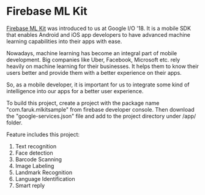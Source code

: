 # Firebase ML Kit

[Firebase ML Kit](https://firebase.google.com/docs/ml-kit/) was introduced to us at Google I/O '18.
It is a mobile SDK that enables Android and iOS app developers to have advanced machine learning capabilities into their apps with ease.

Nowadays, machine learning has become an integral part of mobile development.
Big companies like Uber, Facebook, Microsoft etc. rely heavily on machine learning for their businesses.
It helps them to know their users better and provide them with a better experience on their apps.

So, as a mobile developer, it is important for us to integrate some kind of intelligence into our apps for a better user experience.

To build this project, create a project with the package name "com.faruk.mlkitsample" from firebase developer console.
Then download the "google-services.json" file and add to the project directory under /app/ folder.

Feature includes this project:

1. Text recognition
2. Face detection
3. Barcode Scanning
4. Image Labeling
5. Landmark Recognition
6. Language Identification
7. Smart reply
